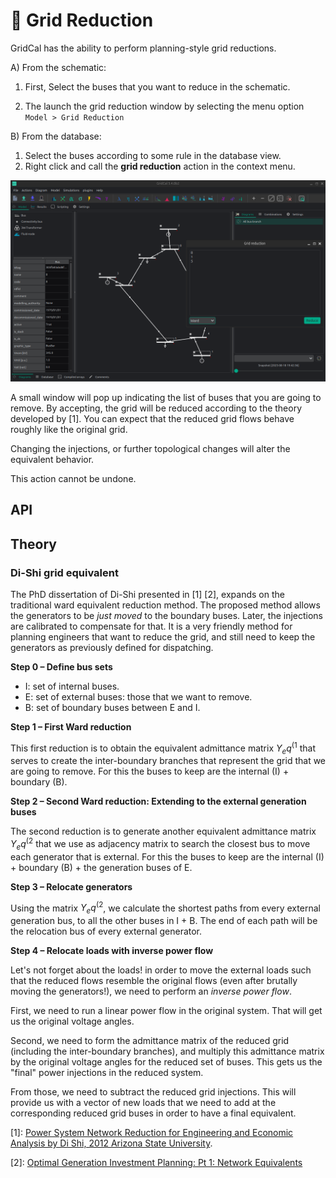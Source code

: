 # 👾 Grid Reduction

GridCal has the ability to perform planning-style grid reductions.

A) From the schematic:

1. First, Select the buses that you want to reduce in the schematic.

2. The launch the grid reduction window by selecting the menu option `Model > Grid Reduction`

B) From the database:

1. Select the buses according to some rule in the database view. 
2. Right click and call the **grid reduction** action in the context menu.

![](figures/grid_reduction_1.png)


A small window  will pop up indicating the list of buses that you are going to remove.
By accepting, the grid will be reduced according to the theory developed by [1].
You can expect that the reduced grid flows behave roughly like the original grid.

Changing the injections, or further topological changes will alter the equivalent behavior.

This action cannot be undone.

## API



## Theory


### Di-Shi grid equivalent

The PhD dissertation of Di-Shi presented in [1] [2], expands on the traditional ward equivalent reduction method.
The proposed method allows the generators to be *just moved* to the boundary buses. Later, 
the injections are calibrated to compensate for that. It is a very friendly method for 
planning engineers that want to reduce the grid, and still need to keep the generators as previously 
defined for dispatching.

**Step 0 – Define bus sets**

- I: set of internal buses.
- E: set of external buses: those that we want to remove.
- B: set of boundary buses between E and I.

**Step 1 – First Ward reduction**

This first reduction is to obtain the equivalent admittance matrix $Y_eq^{(1}$ that serves
to create the inter-boundary branches that represent the grid that we are going to remove.
For this the buses to keep are the internal (I) + boundary (B).

**Step 2 – Second Ward reduction: Extending to the external generation buses**

The second reduction is to generate another equivalent admittance matrix $Y_eq^{(2}$
that we use as adjacency matrix to search the closest bus to move each generator that is external.
For this the buses to keep are the internal (I) + boundary (B) + the generation buses of E.

**Step 3 – Relocate generators**

Using the matrix $Y_eq^{(2}$, we calculate the shortest paths from every 
external generation bus, to all the other buses in I + B. The end of each 
path will be the relocation bus of every external generator.

**Step 4 – Relocate loads with inverse power flow**

Let's not forget about the loads! in order to move the external loads such that
the reduced flows resemble the original flows (even after brutally moving the generators!),
we need to perform an *inverse power flow*.

First, we need to run a linear power flow in the original system. 
That will get us the original voltage angles.

Second, we need to form the admittance matrix of the reduced grid 
(including the inter-boundary branches), and multiply this admittance
matrix by the original voltage angles for the reduced set of buses.
This gets us the "final" power injections in the reduced system.

From those, we need to subtract the reduced grid injections. 
This will provide us with a vector of new loads that we need to add at 
the corresponding reduced grid buses in order to have a final equivalent.


[1]: [Power System Network Reduction for Engineering and Economic 
Analysis by Di Shi, 
2012 Arizona State University](https://core.ac.uk/download/pdf/79564835.pdf).

[2]: [Optimal Generation Investment Planning: Pt 1: Network Equivalents](https://ieeexplore.ieee.org/document/6336375)
